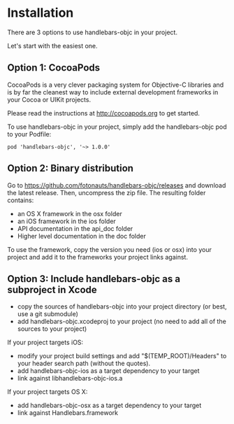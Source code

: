 # Installation #


There are 3 options to use handlebars-objc in your project.

Let's start with the easiest one. 


## Option 1: CocoaPods ##

CocoaPods is a very clever packaging system for Objective-C libraries and is by far the cleanest way to include external development frameworks in your Cocoa or UIKit projects. 

Please read the instructions at http://cocoapods.org to get started. 

To use handlebars-objc in your project, simply add the handlebars-objc pod to your Podfile: 

```
pod 'handlebars-objc', '~> 1.0.0'
```
 

## Option 2: Binary distribution ##

Go to https://github.com/fotonauts/handlebars-objc/releases and download the latest release. Then, uncompress the zip file. The resulting folder contains:
 - an OS X framework in the osx folder
 - an iOS framework in the ios folder
 - API documentation in the api_doc folder
 - Higher level documentation in the doc folder
 
To use the framework, copy the version you need (ios or osx) into your project and add it to the frameworks your project links against.


## Option 3: Include handlebars-objc as a subproject in Xcode ##

 - copy the sources of handlebars-objc into your project directory (or best, use a git submodule)
 - add handlebars-objc.xcodeproj to your project (no need to add all of the sources to your project)

If your project targets iOS:

  - modify your project build settings and add "$(TEMP_ROOT)/Headers" to your header search path (without the quotes). 
  - add handlebars-objc-ios as a target dependency to your target
  - link against libhandlebars-objc-ios.a

If your project targets OS X:
  
  - add handlebars-objc-osx as a target dependency to your target
  - link against Handlebars.framework

